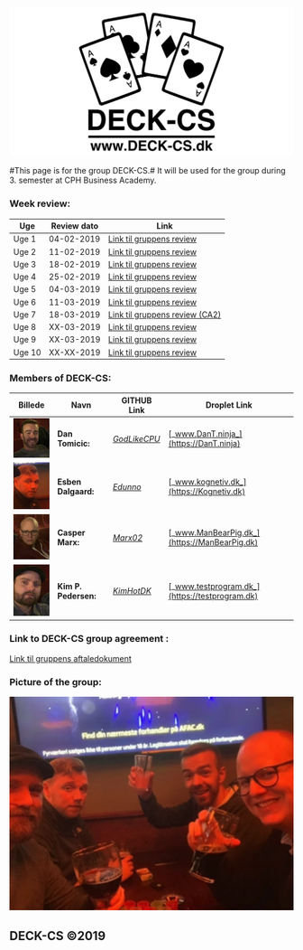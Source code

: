<img src="Banner-top-DCS.png" width="700"/>  

#This page is for the group DECK-CS.#
It will be used for the group during 3. semester at CPH Business Academy.

### Week review:

Uge | Review dato | Link
------------ | ------------- | -------------
Uge 1| 04-02-2019 | [Link til gruppens review](https://kimhotdk.github.io/DECK-CS/week1) 
Uge 2| 11-02-2019 |  [Link til gruppens review](https://kimhotdk.github.io/DECK-CS/week2) 
Uge 3| 18-02-2019 |  [Link til gruppens review](https://kimhotdk.github.io/DECK-CS/week3) 
Uge 4| 25-02-2019 |  [Link til gruppens review](https://kimhotdk.github.io/DECK-CS/week4) 
Uge 5| 04-03-2019 |  [Link til gruppens review](https://kimhotdk.github.io/DECK-CS/week5) 
Uge 6| 11-03-2019 |  [Link til gruppens review](https://kimhotdk.github.io/DECK-CS/week6) 
Uge 7| 18-03-2019 |  [Link til gruppens review (CA2)](https://kimhotdk.github.io/DECK-CS/CA2)
Uge 8| XX-03-2019 |  [Link til gruppens review](https://kimhotdk.github.io/DECK-CS/week8) 
Uge 9| XX-03-2019 |  [Link til gruppens review](https://kimhotdk.github.io/DECK-CS/week9) 
Uge 10| XX-XX-2019 |  [Link til gruppens review](https://kimhotdk.github.io/DECK-CS/week10) 

### Members of DECK-CS:

Billede | Navn | GITHUB Link | Droplet Link 
------------ | ------------- | ------------- | -------------
<img src="Dan-resized.jpg" width="100"/> |  **Dan Tomicic:** | [_GodLikeCPU_](https://github.com/GodLikeCPU) | [_www.DanT.ninja_](https://DanT.ninja)
<img src="Esben2-resized.jpg" width="100"/> | **Esben Dalgaard:** | [_Edunno_](https://github.com/Edunno) | [_www.kognetiv.dk_](https://Kognetiv.dk)
<img src="Casper-resized.jpg" width="100"/> | **Casper Marx:** | [_Marx02_](https://github.com/Marx02) | [_www.ManBearPig.dk_](https://ManBearPig.dk)
<img src="Kim-resized.jpg" width="100"/> | **Kim P. Pedersen:** | [_KimHotDK_](https://github.com/KimHotDK) | [_www.testprogram.dk_](https://testprogram.dk)

### Link to DECK-CS group agreement :
[Link til gruppens aftaledokument](https://docs.google.com/document/d/1uSLKk3kQAV3UQ0Y1XKtVFQ_YJ_gXrON00-IDqS8o5s4/edit?usp=sharing) 

### Picture of the group:
<img src="48390921_2236580056373541_3832447443329351680_n-resized.jpg" width="700"/>  

## DECK-CS ©2019
